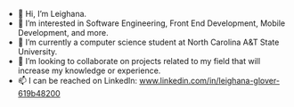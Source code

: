 - 👋 Hi, I’m Leighana. 
- 👀 I’m interested in Software Engineering, Front End Development, Mobile Development, and more.
- 🌱 I’m currently a computer science student at North Carolina A&T State University.
- 💞️ I’m looking to collaborate on projects related to my field that will increase my knowledge or experience.
- 📫 I can be reached on Linkedln: www.linkedin.com/in/leighana-glover-619b48200 
